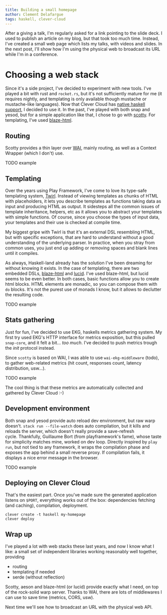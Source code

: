 ```yaml
---
title: Building a small homepage
author: Clement Delafargue
tags: haskell, clever-cloud
---
```


After a giving a talk, I'm regularly asked for a link pointing to the slide
deck. I used to publish an article on my blog, but that took too much time.
Instead, I've created a small web page which lists my talks, with videos and
slides. In the next post, I'll show how I'm using the physical web to broadcast
its URL while I'm in a conference.

# Choosing a web stack

Since it's a side project, I've decided to experiment with new tools. I've
played a bit with rust and `rocket.rs`, but it's not sufficiently mature for me
(it requires nightly, and templating is only available though mustache or
mustache-like languages). Now that Clever Cloud has [native haskell
support](todo), I decided to use it. In the past, I've played with both
snap and yesod, but for a simple application like that, I chose to go with
[scotty](todo). For templating, I've used [blaze-html](todo).

## Routing

Scotty provides a thin layer over [WAI](todo), mainly routing, as well as a Context
Wrapper (which I don't) use.

TODO example

## Templating

Over the years using Play Framework, I've come to love its type-safe templating
system, [Twirl](todo). Instead of viewing templates as chunks of HTML with
placeholders, it lets you describe templates as functions taking data as input
and producing HTML as output. It sidesteps all the common issues of template
inheritance, helpers, etc as it allows you to abstract your templates with
simple functions. Of course, since you choose the types of input data, your
templates and their use is checked at compile time.

My biggest gripe with Twirl is that it's an external DSL resembling HTML, but
with specific exceptions, that are hard to understand without a good
understanding of the underlying parser. In practice, when you stray from common
uses, you just end up adding or removing spaces and blank lines until it
compiles.

As always, Haskell-land already has the solution I've been dreaming for without
knowing it exists. In the case of templating, there are two embedded DSLs,
[blaze-html](todo) and [lucid](todo). I've used blaze-html, but lucid seems to
be even better. In both cases, basic functions allow you to create html blocks.
HTML elements are monadic, so you can compose them with `do` blocks. It's not
the purest use of monads I know, but it allows to declutter the resulting code.

TODO example

## Stats gathering

Just for fun, I've decided to use EKG, haskells metrics gathering system. My
first try used EKG's HTTP interface for metrics exposition, but this pulled
`snap-core`, and it felt a bit… *too much*.  I've decided to push metrics
trough the *init* protocol instead.

Since `scotty` is based on WAI, I was able to use `wai-ekg-middleware` (todo),
to gather web-related metrics (hit count, responses count, latency
distribution, usw…).

TODO example

The cool thing is that these metrics are automatically collected and gathered
by Clever Cloud :-)

## Development environment

Both snap and yesod provide auto reload dev environment, but raw warp doesn't.
`stack run --file-watch` does auto compilation, but it kills and reloads the
server, which doesn't really provide a save-refresh cycle. Thankfully,
Guillaume Bort (from playframework's fame), whose taste for simplicity matches
mine, worked on dev loop. Directly inspired by `play run`, but not tied to any
framework, it wraps the compilation phase and exposes the app behind a small
reverse proxy.  If compilation fails, it displays a nice error message in the
browser.

TODO example

## Deploying on Clever Cloud

That's the easiest part. Once you've made sure the generated application
listens on `$PORT`, everything works out of the box: dependencies fetching (and
caching), compilation, deployment.

	clever create -t haskell my-homepage
	clever deploy

## Wrap up

I've played a lot with web stacks these last years, and now I know what I like:
a small set of independent libraries working reasonably well together, providing

 - routing
 - templating if needed
 - serde (without reflection)

Scotty, aeson and blaze-html (or lucid) provide exactly what I need, on top of
the rock-solid warp server. Thanks to WAI, there are lots of middlewares I can
use to save time (metrics, CORS, usw).

Next time we'll see how to broadcast an URL with the physical web API.
